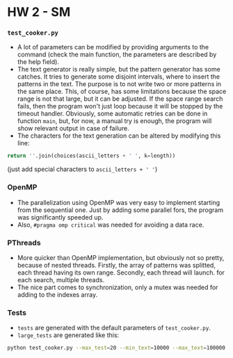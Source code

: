 # HW 2 - SM

### `test_cooker.py`
* A lot of parameters can be modified by providing arguments to the command
(check the main function, the parameters are described by the help field).
* The text generator is really simple, but the pattern generator has some catches.
It tries to generate some disjoint intervals, where to insert the patterns in
the text.
The purpose is to not write two or more patterns in the same place.
This, of course, has some limitations because the space range is not that large,
but it can be adjusted.
If the space range search fails, then the program won't just loop because it 
will be stopped by the timeout handler. Obviously, some automatic retries can
be done in function `main`, but, for now, a manual try is enough, the program
will show relevant output in case of failure.
* The characters for the text generation can be altered by modifying this line:
```python
return ''.join(choices(ascii_letters + ' ', k=length))
```
(just add special characters to `ascii_letters + ' '`)


### OpenMP
* The parallelization using OpenMP was very easy to implement starting from
the sequential one. Just by adding some parallel fors, the program was significantly
speeded up.
* Also, `#pragma omp critical` was needed for avoiding a data race.

### PThreads
* More quicker than OpenMP implementation, but obviously not so pretty, because
of nested threads.
Firstly, the array of patterns was splitted, each thread having its own range.
Secondly, each thread will launch. for each search, multiple threads.
* The nice part comes to synchronization, only a mutex was needed for adding to
the indexes array.


### Tests
* `tests` are generated with the default parameters of `test_cooker.py`.
* `large_tests` are generated like this:
```bash
python test_cooker.py --max_test=20 --min_text=10000 --max_text=100000 --min_pattern=10 --max_pattern=200 -o large_tests
```
